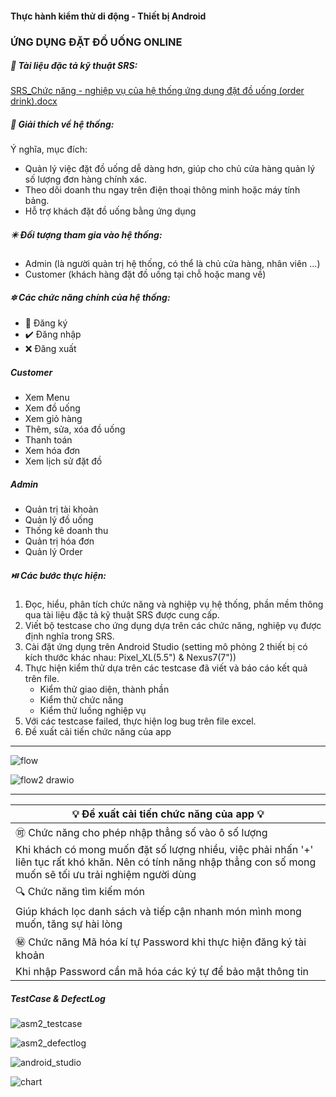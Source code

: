 #### Thực hành kiểm thử di động - Thiết bị Android  
### ỨNG DỤNG ĐẶT ĐỒ UỐNG ONLINE

##### 📁 Tài liệu đặc tả kỹ thuật SRS:

[SRS_Chức năng - nghiệp vụ của hệ thống ứng dụng đặt đồ uống (order drink).docx](https://github.com/khang77/ThucHanhKiemThuDiDong_Testcase_Android/files/12346875/SRS_Ch.c.nang.-.nghi.p.v.c.a.h.th.ng.ng.d.ng.d.t.d.u.ng.order.drink.docx)

##### 🌻 Giải thích về hệ thống:

Ý nghĩa, mục đích: 
- Quản lý việc đặt đồ uống dễ dàng hơn, giúp cho chủ cửa hàng quản lý số lượng đơn hàng chính xác.
- Theo dõi doanh thu ngay trên điện thoại thông minh hoặc máy tính bảng.
- Hỗ trợ khách đặt đồ uống bằng ứng dụng
  
##### ✴️ Đối tượng tham gia vào hệ thống: 
- Admin (là người quản trị hệ thống, có thể là chủ cửa hàng, nhân viên ...)
- Customer (khách hàng đặt đồ uống tại chỗ hoặc mang về)

##### 🔯 Các chức năng chính của hệ thống: 
- 🔘 Đăng ký
- ✔️ Đăng nhập
- ❌ Đăng xuất
##### Customer
- Xem Menu
- Xem đồ uống
- Xem giỏ hàng
- Thêm, sửa, xóa đồ uống
- Thanh toán
- Xem hóa đơn
- Xem lịch sử đặt đồ
##### Admin
- Quản trị tài khoản
- Quản lý đồ uống
- Thống kê doanh thu
- Quản trị hóa đơn
- Quản lý Order

##### ⏯️ Các bước thực hiện:

1. Đọc, hiểu, phân tích chức năng và nghiệp vụ hệ thống, phần mềm thông qua tài liệu đặc tả kỹ thuật SRS được cung cấp.
2. Viết bộ testcase cho ứng dụng dựa trên các chức năng, nghiệp vụ được định nghĩa trong SRS.
3. Cài đặt ứng dụng trên Android Studio (setting mô phỏng 2 thiết bị có kích thước khác nhau: Pixel_XL(5.5") & Nexus7(7"))
4. Thực hiện kiểm thử dựa trên các testcase đã viết và báo cáo kết quả trên file.
    - Kiểm thử giao diện, thành phần
    - Kiểm thử chức năng
    - Kiểm thử luồng nghiệp vụ
5. Với các testcase failed, thực hiện log bug trên file excel.
6. Đề xuất cải tiến chức năng của app

***
![flow](https://github.com/khang77/ThucHanhKiemThuDiDong_Testcase_Android/assets/92577611/22b664ff-e570-43b5-a08a-d711bd42026b)


![flow2 drawio](https://github.com/khang77/ThucHanhKiemThuDiDong_Testcase_Android/assets/92577611/9d19ff94-016f-4094-b18c-758306028643)

***

|💡 Đề xuất cải tiến chức năng của app 💡 |
|---|
|🉑 Chức năng cho phép nhập thẳng số vào ô số lượng |
|Khi khách có mong muốn đặt số lượng nhiều, việc phải nhấn '+' liên tục rất khó khăn. Nên có tính năng nhập thẳng con số mong muốn sẽ tối ưu trải nghiệm người dùng|
|🔍 Chức năng tìm kiếm món |
|Giúp khách lọc danh sách và tiếp cận nhanh món mình mong muốn, tăng sự hài lòng |
|㊙️ Chức năng Mã hóa kí tự Password khi thực hiện đăng ký tài khoản |
|Khi nhập Password cần mã hóa các ký tự để bảo mật thông tin| |

##### TestCase & DefectLog
![asm2_testcase](https://github.com/khang77/ThucHanhKiemThuDiDong_Testcase_Android/assets/92577611/9512e9f3-9ae1-40ac-b722-9da96ed73dd8)

![asm2_defectlog](https://github.com/khang77/ThucHanhKiemThuDiDong_Testcase_Android/assets/92577611/7521231c-b2dd-4d74-b133-24115cf89a16)

![android_studio](https://github.com/khang77/ThucHanhKiemThuDiDong_Testcase_Android/assets/92577611/1ea17d00-975c-448b-9f18-7c97a0158fb5)

![chart](https://github.com/khang77/ThucHanhKiemThuDiDong/assets/92577611/f9577566-141e-48bf-b0bb-6f001f1d5893)


